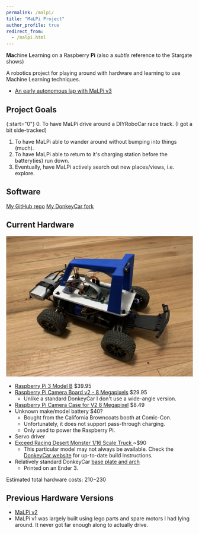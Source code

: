 ```yaml
---
permalink: /malpi/
title: "MaLPi Project"
author_profile: true
redirect_from: 
  - /malpi.html
---
```


**Ma**chine **L**earning on a Raspberry **Pi** (also a *subtle* reference to the Stargate shows)

A robotics project for playing around with hardware and learning to use Machine Learning techniques.

* [An early autonomous lap with MaLPi v3](https://www.youtube.com/watch?v=TsEcKttt5dc)

## Project Goals

{:start="0"}
0. To have MaLPi drive around a DIYRoboCar race track. (I got a bit side-tracked)
1. To have MaLPi able to wander around without bumping into things (much).
2. To have MaLPi able to return to it's charging station before the battery(ies) run down.
3. Eventually, have MaLPi actively search out new places/views, i.e. explore.

## Software

[My GitHub repo](https://github.com/Bleyddyn/malpi)
[My DonkeyCar fork](https://github.com/Bleyddyn/donkeycar)

## Current Hardware

![](/images/MaLPi_v3.jpeg "MaLPi")

* [Raspberry Pi 3 Model B](https://www.adafruit.com/products/3055) $39.95
* [Raspberry Pi Camera Board v2 - 8 Megapixels](https://www.adafruit.com/products/3099) $29.95
  * Unlike a standard DonkeyCar I don't use a wide-angle version.
* [Raspberry Pi Camera Case for V2 8 Megapixel](https://www.amazon.com/gp/product/B00IJZJKK4) $8.49
* Unknown make/model battery $40?
  * Bought from the California Browncoats booth at Comic-Con.
  * Unfortunately, it does not support pass-through charging.
  * Only used to power the Raspberry Pi.
* Servo driver
* [Exceed Racing Desert Monster 1/16 Scale Truck ](https://www.amazon.com/gp/product/9269802132) ~$90
  * This particular model may not always be available. Check the [DonkeyCar website](https://www.donkeycar.com/) for up-to-date build instructions.
* Relatively standard DonkeyCar [base plate and arch](https://www.thingiverse.com/thing:2566276)
  * Printed on an Ender 3.

Estimated total hardware costs: $210-$230

## Previous Hardware Versions

* [MaLPi v2](/malpi-v2/)
* MaLPi v1 was largely built using lego parts and spare motors I had lying around. It never got far enough along to actually drive.
